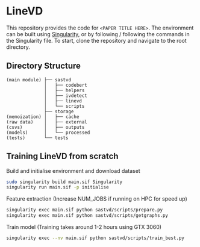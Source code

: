 # LineVD

This repository provides the code for `<PAPER TITLE HERE>`. The environment can be built using [Singularity](https://sylabs.io/singularity/), or by following / following the commands in the Singularity file. To start, clone the repository and navigate to the root directory.

## Directory Structure

```dir
(main module) ├── sastvd
              │   ├── codebert
              │   ├── helpers
              │   ├── ivdetect
              │   ├── linevd
              │   └── scripts
              ├── storage
(memoization) │   ├── cache
(raw data)    │   ├── external
(csvs)        │   ├── outputs
(models)      │   └── processed
(tests)       └── tests
```

## Training LineVD from scratch

Build and initialise environment and download dataset

```sh
sudo singularity build main.sif Singularity
singularity run main.sif -p initialise
```

Feature extraction (Increase NUM_JOBS if running on HPC for speed up)

```sh
singularity exec main.sif python sastvd/scripts/prepare.py
singularity exec main.sif python sastvd/scripts/getgraphs.py
```

Train model (Training takes around 1-2 hours using GTX 3060)

```sh
singularity exec --nv main.sif python sastvd/scripts/train_best.py
```
